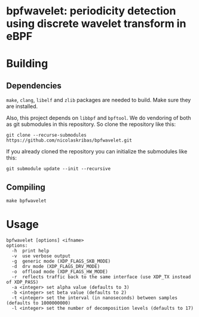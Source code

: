 # bpfwavelet: periodicity detection using discrete wavelet transform in eBPF

# Building

## Dependencies

`make`, `clang`, `libelf` and `zlib` packages are needed to build. Make sure they are installed.

Also, this project depends on `libbpf` and `bpftool`. We do vendoring of both as git submodules in this repository.
So clone the repository like this:

```shell
git clone --recurse-submodules https://github.com/nicolaskribas/bpfwavelet.git
```

If you already cloned the repository you can initialize the submodules like this:

```shell
git submodule update --init --recursive
```

## Compiling

```shell
make bpfwavelet
```

# Usage

```
bpfwavelet [options] <ifname>
options:
  -h  print help
  -v  use verbose output
  -g  generic mode (XDP_FLAGS_SKB_MODE)
  -d  drv mode (XDP_FLAGS_DRV_MODE)
  -o  offload mode (XDP_FLAGS_HW_MODE)
  -r  reflects traffic back to the same interface (use XDP_TX instead of XDP_PASS)
  -a <integer> set alpha value (defaults to 3)
  -b <integer> set beta value (defaults to 2)
  -t <integer> set the interval (in nanoseconds) between samples (defaults to 1000000000)
  -l <integer> set the number of decomposition levels (defaults to 17)
```
